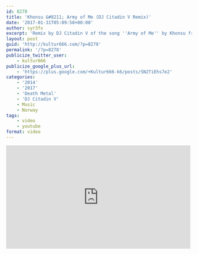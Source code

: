 ```yaml
---
id: 8278
title: 'Khonsu &#8211; Army of Me (DJ Citadin V Remix)'
date: '2017-01-31T05:09:58+00:00'
author: syr3fx
excerpt: 'Remix by DJ Citadin V of the song ''Army of Me'' by Khonsu from the album Traveller (2014).'
layout: post
guid: 'http://kultur666.com/?p=8278'
permalink: '/?p=8278'
publicize_twitter_user:
    - kultur666
publicize_google_plus_url:
    - 'https://plus.google.com/+Kultur666-k6/posts/SN2TiEhs7e2'
categories:
    - '2014'
    - '2017'
    - 'Death Metal'
    - 'DJ Citadin V'
    - Music
    - Norway
tags:
    - video
    - youtube
format: video
---
```


<iframe allow="accelerometer; autoplay; clipboard-write; encrypted-media; gyroscope; picture-in-picture; web-share" allowfullscreen="" frameborder="0" height="281" loading="lazy" src="https://www.youtube.com/embed/qr3lbTyUwgk?feature=oembed" title="Khonsu - Army of Me (DJ Citadin V Re-edit)" width="500"></iframe>